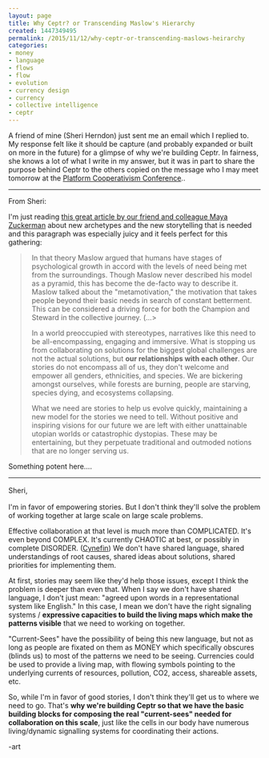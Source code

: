 ```yaml
---
layout: page
title: Why Ceptr? or Transcending Maslow's Hierarchy
created: 1447349495
permalink: /2015/11/12/why-ceptr-or-transcending-maslows-heirarchy
categories:
- money
- language
- flows
- flow
- evolution
- currency design
- currency
- collective intelligence
- ceptr
---
```


A friend of mine (Sheri Herndon) just sent me an email which I replied to. My response felt like it should be capture (and probably expanded or built on more in the future) for a glimpse of why we're building Ceptr.  In fairness, she knows a lot of what I write in my answer, but it was in part to share the purpose behind Ceptr to the others copied on the message who I may meet tomorrow at the <a href="http://PlatformCoop.net">Platform Cooperativism Conference</a>..
<hr>
From Sheri:

I'm just reading <a href="http://www.huffingtonpost.com/maya-zuckerman/evolved-archetypes_b_8438970.html">this great article by our friend and colleague Maya Zuckerman</a> about new archetypes and the new storytelling that is needed and this paragraph was especially juicy and it feels perfect for this gathering:
<blockquote style="padding-left:1.5em;">
In that theory Maslow argued that humans have stages of psychological growth in accord with the levels of need being met from the surroundings. Though Maslow never described his model as a pyramid, this has become the de-facto way to describe it. Maslow talked about the "metamotivation," the motivation that takes people beyond their basic needs in search of constant betterment. This can be considered a driving force for both the Champion and Steward in the collective journey. (…&gt;

In a world preoccupied with stereotypes, narratives like this need to be all-encompassing, engaging and immersive. What is stopping us from collaborating on solutions for the biggest global challenges are not the actual solutions, but **our relationships with each other**. Our stories do not encompass all of us, they don't welcome and empower all genders, ethnicities, and species. We are bickering amongst ourselves, while forests are burning, people are starving, species dying, and ecosystems collapsing.

What we need are stories to help us evolve quickly, maintaining a new model for the stories we need to tell. Without positive and inspiring visions for our future we are left with either unattainable utopian worlds or catastrophic dystopias. These may be entertaining, but they perpetuate traditional and outmoded notions that are no longer serving us.
</blockquote>
Something potent here….

 
<hr>
<span style="line-height: 1.5;">Sheri,</span>

I'm in favor of empowering stories. But I don't think they'll solve the problem of working together at large scale on large scale problems.

Effective collaboration at that level is much more than COMPLICATED. It's even beyond COMPLEX. It's currently CHAOTIC at best, or possibly in complete DISORDER. (<a href="https://en.wikipedia.org/wiki/Cynefin">Cynefin</a>)  We don't have shared language, shared understandings of root causes, shared ideas about solutions, shared priorities for implementing them.  

At first, stories may seem like they'd help those issues, except I think the problem is deeper than even that. When I say we don't have shared language, I don't just mean: "agreed upon words in a representational system like English." In this case, I mean we don't have the right signaling systems / **expressive capacities to build the living maps which make the patterns visible** that we need to working on together.

"Current-Sees" have the possibility of being this new language, but not as long as people are fixated on them as MONEY which specifically obscures (blinds us) to most of the patterns we need to be seeing. Currencies could be used to provide a living map, with flowing symbols pointing to the underlying currents of resources, pollution, CO2, access, shareable assets, etc.

So, while I'm in favor of good stories, I don't think they'll get us to where we need to go. That's **why we're building Ceptr so that we have the basic building blocks for composing the real "current-sees" needed for collaboration on this scale**, just like the cells in our body have numerous living/dynamic signalling systems for coordinating their actions.

-art

